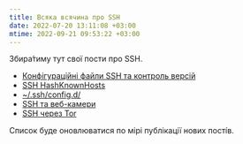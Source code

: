 ```yaml
---
title: Всяка всячина про SSH
date: 2022-07-20 13:11:08 +03:00
mtime: 2022-09-21 09:53:22 +03:00
---
```


Збира́тиму тут свої пости про SSH.

 - [Конфігураційні файли SSH та контроль версій](/2022/07/20/ssh-config-repo.html)
 - [SSH HashKnownHosts](/2022/07/26/ssh-hashknownhosts.html)
 - [~/.ssh/config.d/](/2022/08/04/ssh-config-d.html)
 - [SSH та веб-камери](/2022/08/05/ssh-webcam.html)
 - [SSH через Tor](/2022/08/06/ssh-over-tor.html)

Список буде оновлюватися по мірі публікації нових пості́в.
